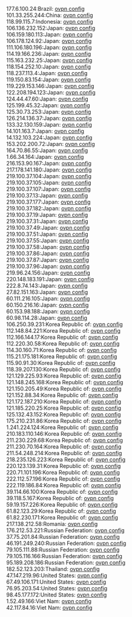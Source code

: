 177.6.100.24:Brazil: [ovpn config](vpn/177_6_100_24.ovpn)  
101.33.255.244:China: [ovpn config](vpn/101_33_255_244.ovpn)  
118.99.115.7:Indonesia: [ovpn config](vpn/118_99_115_7.ovpn)  
106.136.232.152:Japan: [ovpn config](vpn/106_136_232_152.ovpn)  
106.159.180.113:Japan: [ovpn config](vpn/106_159_180_113.ovpn)  
106.178.124.92:Japan: [ovpn config](vpn/106_178_124_92.ovpn)  
111.106.180.196:Japan: [ovpn config](vpn/111_106_180_196.ovpn)  
114.19.166.236:Japan: [ovpn config](vpn/114_19_166_236.ovpn)  
115.163.232.25:Japan: [ovpn config](vpn/115_163_232_25.ovpn)  
118.154.252.10:Japan: [ovpn config](vpn/118_154_252_10.ovpn)  
118.237.113.4:Japan: [ovpn config](vpn/118_237_113_4.ovpn)  
119.150.83.154:Japan: [ovpn config](vpn/119_150_83_154.ovpn)  
119.229.153.146:Japan: [ovpn config](vpn/119_229_153_146.ovpn)  
122.208.194.123:Japan: [ovpn config](vpn/122_208_194_123.ovpn)  
124.44.47.60:Japan: [ovpn config](vpn/124_44_47_60.ovpn)  
125.199.45.32:Japan: [ovpn config](vpn/125_199_45_32.ovpn)  
125.30.73.253:Japan: [ovpn config](vpn/125_30_73_253.ovpn)  
126.214.136.37:Japan: [ovpn config](vpn/126_214_136_37.ovpn)  
133.32.130.159:Japan: [ovpn config](vpn/133_32_130_159.ovpn)  
14.101.163.7:Japan: [ovpn config](vpn/14_101_163_7.ovpn)  
14.132.103.224:Japan: [ovpn config](vpn/14_132_103_224.ovpn)  
153.202.200.72:Japan: [ovpn config](vpn/153_202_200_72.ovpn)  
164.70.86.55:Japan: [ovpn config](vpn/164_70_86_55.ovpn)  
1.66.34.164:Japan: [ovpn config](vpn/1_66_34_164.ovpn)  
216.153.90.167:Japan: [ovpn config](vpn/216_153_90_167.ovpn)  
217.178.141.180:Japan: [ovpn config](vpn/217_178_141_180.ovpn)  
219.100.37.104:Japan: [ovpn config](vpn/219_100_37_104.ovpn)  
219.100.37.105:Japan: [ovpn config](vpn/219_100_37_105.ovpn)  
219.100.37.107:Japan: [ovpn config](vpn/219_100_37_107.ovpn)  
219.100.37.13:Japan: [ovpn config](vpn/219_100_37_13.ovpn)  
219.100.37.177:Japan: [ovpn config](vpn/219_100_37_177.ovpn)  
219.100.37.182:Japan: [ovpn config](vpn/219_100_37_182.ovpn)  
219.100.37.19:Japan: [ovpn config](vpn/219_100_37_19.ovpn)  
219.100.37.31:Japan: [ovpn config](vpn/219_100_37_31.ovpn)  
219.100.37.49:Japan: [ovpn config](vpn/219_100_37_49.ovpn)  
219.100.37.51:Japan: [ovpn config](vpn/219_100_37_51.ovpn)  
219.100.37.55:Japan: [ovpn config](vpn/219_100_37_55.ovpn)  
219.100.37.58:Japan: [ovpn config](vpn/219_100_37_58.ovpn)  
219.100.37.86:Japan: [ovpn config](vpn/219_100_37_86.ovpn)  
219.100.37.87:Japan: [ovpn config](vpn/219_100_37_87.ovpn)  
219.100.37.96:Japan: [ovpn config](vpn/219_100_37_96.ovpn)  
219.96.24.156:Japan: [ovpn config](vpn/219_96_24_156.ovpn)  
220.148.183.191:Japan: [ovpn config](vpn/220_148_183_191.ovpn)  
222.8.74.143:Japan: [ovpn config](vpn/222_8_74_143.ovpn)  
27.82.151.163:Japan: [ovpn config](vpn/27_82_151_163.ovpn)  
60.111.216.105:Japan: [ovpn config](vpn/60_111_216_105.ovpn)  
60.150.216.16:Japan: [ovpn config](vpn/60_150_216_16.ovpn)  
60.153.98.188:Japan: [ovpn config](vpn/60_153_98_188.ovpn)  
60.98.114.28:Japan: [ovpn config](vpn/60_98_114_28.ovpn)  
106.250.39.231:Korea Republic of: [ovpn config](vpn/106_250_39_231.ovpn)  
112.148.84.221:Korea Republic of: [ovpn config](vpn/112_148_84_221.ovpn)  
112.166.144.17:Korea Republic of: [ovpn config](vpn/112_166_144_17.ovpn)  
112.220.30.58:Korea Republic of: [ovpn config](vpn/112_220_30_58.ovpn)  
114.30.160.71:Korea Republic of: [ovpn config](vpn/114_30_160_71.ovpn)  
115.21.175.181:Korea Republic of: [ovpn config](vpn/115_21_175_181.ovpn)  
115.90.91.30:Korea Republic of: [ovpn config](vpn/115_90_91_30.ovpn)  
118.39.207.130:Korea Republic of: [ovpn config](vpn/118_39_207_130.ovpn)  
121.129.225.93:Korea Republic of: [ovpn config](vpn/121_129_225_93.ovpn)  
121.148.245.168:Korea Republic of: [ovpn config](vpn/121_148_245_168.ovpn)  
121.150.205.49:Korea Republic of: [ovpn config](vpn/121_150_205_49.ovpn)  
121.152.88.34:Korea Republic of: [ovpn config](vpn/121_152_88_34.ovpn)  
121.172.187.210:Korea Republic of: [ovpn config](vpn/121_172_187_210.ovpn)  
121.185.220.25:Korea Republic of: [ovpn config](vpn/121_185_220_25.ovpn)  
125.132.43.152:Korea Republic of: [ovpn config](vpn/125_132_43_152.ovpn)  
175.210.231.86:Korea Republic of: [ovpn config](vpn/175_210_231_86.ovpn)  
1.241.224.124:Korea Republic of: [ovpn config](vpn/1_241_224_124.ovpn)  
210.183.110.146:Korea Republic of: [ovpn config](vpn/210_183_110_146.ovpn)  
211.230.229.68:Korea Republic of: [ovpn config](vpn/211_230_229_68.ovpn)  
211.230.70.164:Korea Republic of: [ovpn config](vpn/211_230_70_164.ovpn)  
211.54.248.214:Korea Republic of: [ovpn config](vpn/211_54_248_214.ovpn)  
218.235.126.223:Korea Republic of: [ovpn config](vpn/218_235_126_223.ovpn)  
220.123.139.31:Korea Republic of: [ovpn config](vpn/220_123_139_31.ovpn)  
220.71.101.196:Korea Republic of: [ovpn config](vpn/220_71_101_196.ovpn)  
222.112.57.196:Korea Republic of: [ovpn config](vpn/222_112_57_196.ovpn)  
222.119.186.84:Korea Republic of: [ovpn config](vpn/222_119_186_84.ovpn)  
39.114.66.100:Korea Republic of: [ovpn config](vpn/39_114_66_100.ovpn)  
39.118.5.167:Korea Republic of: [ovpn config](vpn/39_118_5_167.ovpn)  
59.19.157.226:Korea Republic of: [ovpn config](vpn/59_19_157_226.ovpn)  
61.82.123.29:Korea Republic of: [ovpn config](vpn/61_82_123_29.ovpn)  
61.82.230.171:Korea Republic of: [ovpn config](vpn/61_82_230_171.ovpn)  
217.138.212.58:Romania: [ovpn config](vpn/217_138_212_58.ovpn)  
176.212.53.221:Russian Federation: [ovpn config](vpn/176_212_53_221.ovpn)  
37.75.201.84:Russian Federation: [ovpn config](vpn/37_75_201_84.ovpn)  
46.191.249.240:Russian Federation: [ovpn config](vpn/46_191_249_240.ovpn)  
79.105.111.88:Russian Federation: [ovpn config](vpn/79_105_111_88.ovpn)  
79.105.116.166:Russian Federation: [ovpn config](vpn/79_105_116_166.ovpn)  
95.189.208.186:Russian Federation: [ovpn config](vpn/95_189_208_186.ovpn)  
182.52.123.203:Thailand: [ovpn config](vpn/182_52_123_203.ovpn)  
47.147.219.96:United States: [ovpn config](vpn/47_147_219_96.ovpn)  
67.49.106.171:United States: [ovpn config](vpn/67_49_106_171.ovpn)  
76.95.203.54:United States: [ovpn config](vpn/76_95_203_54.ovpn)  
98.45.177.172:United States: [ovpn config](vpn/98_45_177_172.ovpn)  
1.52.49.166:Viet Nam: [ovpn config](vpn/1_52_49_166.ovpn)  
42.117.84.16:Viet Nam: [ovpn config](vpn/42_117_84_16.ovpn)  
